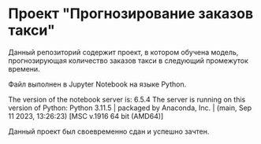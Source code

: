 # Проект "Прогнозирование заказов такси"
Данный репозиторий содержит проект, в котором обучена модель, прогнозирующая количество заказов такси в следующий промежуток времени. 

Файл выполнен в Jupyter Notebook на языке Python.

The version of the notebook server is: 6.5.4
The server is running on this version of Python:
Python 3.11.5 | packaged by Anaconda, Inc. | (main, Sep 11 2023, 13:26:23) [MSC v.1916 64 bit (AMD64)]

Данный проект был своевременно сдан и успешно зачтен.
